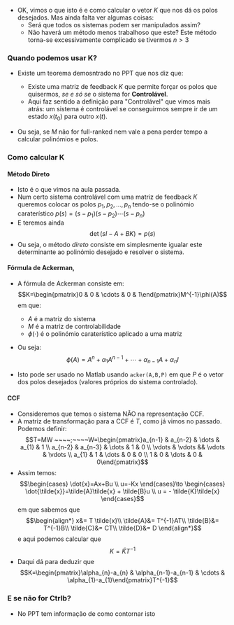 - OK, vimos o que isto é e como calcular o vetor $K$ que nos dá os polos desejados. Mas ainda falta ver algumas coisas:
    - Será que todos os sistemas podem ser manipulados assim?
    - Não haverá um método menos trabalhoso que este? Este método torna-se excessivamente complicado se tivermos $n>3$

### Quando podemos usar K?
- Existe um teorema demosntrado no PPT que nos diz que:
    - Existe uma matriz de feedback $K$ que permite forçar os polos que quisermos, *se e só se* o sistema for **Controlável**.
    - Aqui faz sentido a definição para "Controlável" que vimos mais atrás: um sistema é controlável se conseguirmos sempre ir de um estado $x(t_{0})$ para outro $x(t)$.

- Ou seja, se $M$ não for full-ranked nem vale a pena perder tempo a calcular polinómios e polos.

### Como calcular K
#### Método Direto
- Isto é o que vimos na aula passada. 
- Num certo sistema controlável com uma matriz de feedback $K$ queremos colocar os polos $p_{1},p_{2},\dots,p_{n}$ tendo-se o polinómio caraterístico $p(s)=(s-p_{1})(s-p_{2})\cdots(s-p_{n})$
- E teremos ainda $$\det(sI-A+BK)=p(s)$$
- Ou seja, o método *direto* consiste em simplesmente igualar este determinante ao polinómio desejado e resolver o sistema.

#### Fórmula de Ackerman,
- A fórmula de Ackerman consiste em:
$$K=\begin{pmatrix}0 & 0 & \cdots & 0 & 1\end{pmatrix}M^{-1}\phi(A)$$
em que:
    - $A$ é a matriz do sistema
    - $M$ é a matriz de controlabilidade
    - $\phi(\cdot)$ é o polinómio caraterístico aplicado a uma matriz

- Ou seja:
$$\phi(A)=A^{n}+ \alpha_{1}A^{n-1}+\cdots+\alpha_{n-1}A+\alpha_{n}I$$
- Isto pode ser usado no Matlab usando `acker(A,B,P)` em que $P$ é o vetor dos polos desejados (valores próprios do sistema controlado).

#### CCF 
- Consideremos que temos o sistema NÃO na representação CCF. 
- A matriz de transformação para a CCF é $T$, como já vimos no passado. Podemos definir:
$$T=MW ~~~~;~~~~W=\begin{pmatrix}a_{n-1} & a_{n-2} & \dots & a_{1} & 1 \\ a_{n-2} & a_{n-3} & \dots & 1 & 0 \\ \vdots & \vdots && \vdots & \vdots \\ a_{1} & 1  & \dots & 0 & 0 \\ 1 & 0 & \dots & 0 & 0\end{pmatrix}$$
- Assim temos:
$$\begin{cases}
\dot{x}=Ax+Bu \\
u=-Kx
\end{cases}\to \begin{cases}
\dot{\tilde{x}}=\tilde{A}\tilde{x} + \tilde{B}u \\
u = - \tilde{K}\tilde{x}
\end{cases}$$
em que sabemos que
$$\begin{align*}
x&= T \tilde{x}\\
\tilde{A}&= T^{-1}AT\\
\tilde{B}&= T^{-1}B\\
\tilde{C}&= CT\\
\tilde{D}&= D
\end{align*}$$
e aqui podemos calcular que
$$K=\tilde{K}T^{-1}$$
- Daqui dá para deduzir que
$$K=\begin{pmatrix}\alpha_{n}-a_{n} & \alpha_{n-1}-a_{n-1} & \cdots & \alpha_{1}-a_{1}\end{pmatrix}T^{-1}$$

### E se não for Ctrlb?
- No PPT tem informação de como contornar isto